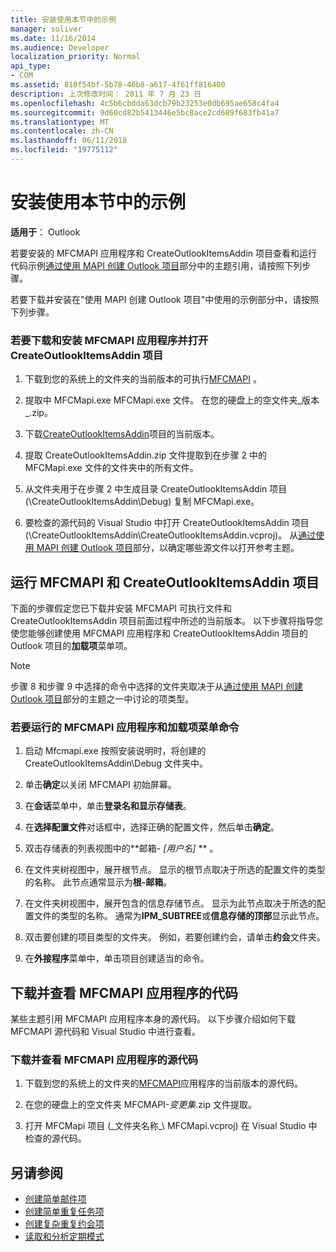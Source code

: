 ```yaml
---
title: 安装使用本节中的示例
manager: soliver
ms.date: 11/16/2014
ms.audience: Developer
localization_priority: Normal
api_type:
- COM
ms.assetid: 810f54bf-5b78-46b8-a617-4f61ff816400
description: 上次修改时间： 2011 年 7 月 23 日
ms.openlocfilehash: 4c5b6cbdda63dcb79b23253e0db695ae658c4fa4
ms.sourcegitcommit: 9d60cd82b5413446e5bc8ace2cd689f683fb41a7
ms.translationtype: MT
ms.contentlocale: zh-CN
ms.lasthandoff: 06/11/2018
ms.locfileid: "19775112"
---
```

# <a name="install-the-samples-used-in-this-section"></a>安装使用本节中的示例

**适用于**： Outlook 
  
若要安装的 MFCMAPI 应用程序和 CreateOutlookItemsAddin 项目查看和运行代码示例[通过使用 MAPI 创建 Outlook 项目](creating-outlook-items-by-using-mapi.md)部分中的主题引用，请按照下列步骤。 

若要下载并安装在"使用 MAPI 创建 Outlook 项目"中使用的示例部分中，请按照下列步骤。

### <a name="to-download-and-install-the-mfcmapi-application-and-open-createoutlookitemsaddin-project"></a>若要下载和安装 MFCMAPI 应用程序并打开 CreateOutlookItemsAddin 项目

1. 下载到您的系统上的文件夹的当前版本的可执行[MFCMAPI](http://go.microsoft.com/fwlink/?LinkID=124154) 。 
    
2. 提取中 MFCMapi.exe MFCMapi.exe 文件。 在您的硬盘上的空文件夹_版本_.zip。
    
3. 下载[CreateOutlookItemsAddin](http://go.microsoft.com/fwlink/?LinkID=127828)项目的当前版本。 
    
4. 提取 CreateOutlookItemsAddin.zip 文件提取到在步骤 2 中的 MFCMapi.exe 文件的文件夹中的所有文件。
    
5. 从文件夹用于在步骤 2 中生成目录 CreateOutlookItemsAddin 项目 (\CreateOutlookItemsAddin\Debug) 复制 MFCMapi.exe。
    
6. 要检查的源代码的 Visual Studio 中打开 CreateOutlookItemsAddin 项目 (\CreateOutlookItemsAddin\CreateOutlookItemsAddin.vcproj)。 从[通过使用 MAPI 创建 Outlook 项目](creating-outlook-items-by-using-mapi.md)部分，以确定哪些源文件以打开参考主题。 
    
## <a name="run-mfcmapi-and-the-createoutlookitemsaddin-project"></a>运行 MFCMAPI 和 CreateOutlookItemsAddin 项目

下面的步骤假定您已下载并安装 MFCMAPI 可执行文件和 CreateOutlookItemsAddin 项目前面过程中所述的当前版本。 以下步骤将指导您使您能够创建使用 MFCMAPI 应用程序和 CreateOutlookItemsAddin 项目的 Outlook 项目的**加载项**菜单项。 
  
> [!NOTE]
> 步骤 8 和步骤 9 中选择的命令中选择的文件夹取决于从[通过使用 MAPI 创建 Outlook 项目](creating-outlook-items-by-using-mapi.md)部分的主题之一中讨论的项类型。 

### <a name="to-run-the-mfcmapi-application-and-addins-menu-commands"></a>若要运行的 MFCMAPI 应用程序和加载项菜单命令

1. 启动 Mfcmapi.exe 按照安装说明时，将创建的 CreateOutlookItemsAddin\Debug 文件夹中。
    
2. 单击**确定**以关闭 MFCMAPI 初始屏幕。 
    
3. 在**会话**菜单中，单击**登录名和显示存储表**。
    
4. 在**选择配置文件**对话框中，选择正确的配置文件，然后单击**确定**。 
    
5. 双击存储表的列表视图中的**邮箱- _[用户名]_ ** 。 
    
6. 在文件夹树视图中，展开根节点。 显示的根节点取决于所选的配置文件的类型的名称。 此节点通常显示为**根-邮箱**。
    
7. 在文件夹树视图中，展开包含的信息存储节点。 显示为此节点取决于所选的配置文件的类型的名称。 通常为**IPM_SUBTREE**或**信息存储的顶部**显示此节点。
    
8. 双击要创建的项目类型的文件夹。 例如，若要创建约会，请单击**约会**文件夹。 
    
9. 在**外接程序**菜单中，单击项目创建适当的命令。 
    
## <a name="download-and-view-code-from-the-mfcmapi-application"></a>下载并查看 MFCMAPI 应用程序的代码

某些主题引用 MFCMAPI 应用程序本身的源代码。 以下步骤介绍如何下载 MFCMAPI 源代码和 Visual Studio 中进行查看。 

### <a name="to-download-and-view-the-mfcmapi-application-source-code"></a>下载并查看 MFCMAPI 应用程序的源代码

1. 下载到您的系统上的文件夹的[MFCMAPI](http://go.microsoft.com/fwlink/?LinkID=124154)应用程序的当前版本的源代码。 
    
2. 在您的硬盘上的空文件夹 MFCMAPI-_变更集_.zip 文件提取。
    
3. 打开 MFCMapi 项目 (\_文件夹名称_\ MFCMapi.vcproj) 在 Visual Studio 中检查的源代码。
    
## <a name="see-also"></a>另请参阅

- [创建简单邮件项](how-to-create-a-simple-mail-item.md)
- [创建简单重复任务项](how-to-create-a-simple-recurrent-task-item.md)
- [创建复杂重复约会项](how-to-create-a-complex-recurrent-appointment-item.md)
- [读取和分析定期模式](how-to-read-and-parse-a-recurrence-pattern.md)

